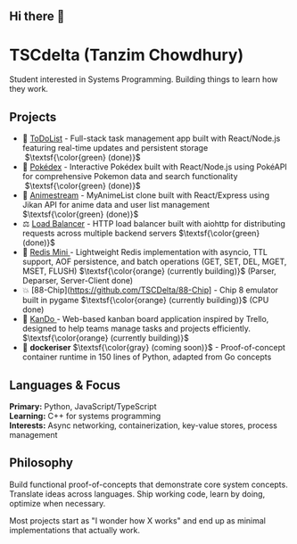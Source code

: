 ## Hi there 👋

# TSCdelta (Tanzim Chowdhury)

Student interested in Systems Programming. Building things to learn how they work.

## Projects

- 🏹 [ToDoList](https://github.com/TSCDelta/ToDoList) -  Full-stack task management app built with React/Node.js featuring real-time updates and persistent storage  $\textsf{\color{green} (done)}$
- 🐉 [Pokédex](https://github.com/TSCDelta/Pokedex) - Interactive Pokédex built with React/Node.js using PokéAPI for comprehensive Pokemon data and search functionality  $\textsf{\color{green} (done)}$
- 🎌 [Animestream](https://github.com/TSCDelta/AnimeStream) - MyAnimeList clone built with React/Express using Jikan API for anime data and user list management $\textsf{\color{green} (done)}$
- ⚖️ [Load Balancer](https://github.com/TSCDelta/LoadLoad) - HTTP load balancer built with aiohttp for distributing requests across multiple backend servers $\textsf{\color{green} (done)}$
- 🔴 [Redis Mini ](https://github.com/TSCDelta/RedisMini)- Lightweight Redis implementation with asyncio, TTL support, AOF persistence, and batch operations (GET, SET, DEL, MGET, MSET, FLUSH) $\textsf{\color{orange} (currently building)}$ (Parser, Deparser, Server-Client done)
- 💥 [88-Chip](https://github.com/TSCDelta/88-Chip] - Chip 8 emulator built in pygame $\textsf{\color{orange} (currently building)}$ (CPU done)
- 🤑 [KanDo ](https://github.com/BuiltByInterns/KanDo) - Web-based kanban board application inspired by Trello, designed to help teams manage tasks and projects efficiently. $\textsf{\color{orange} (currently building)}$ 
- 🐳 **dockeriser** $\textsf{\color{gray} (coming soon)}$ - Proof-of-concept container runtime in 150 lines of Python, adapted from Go concepts


## Languages & Focus

**Primary:** Python, JavaScript/TypeScript  
**Learning:** C++ for systems programming  
**Interests:** Async networking, containerization, key-value stores, process management

## Philosophy

Build functional proof-of-concepts that demonstrate core system concepts. Translate ideas across languages. Ship working code, learn by doing, optimize when necessary.

Most projects start as "I wonder how X works" and end up as minimal implementations that actually work.
